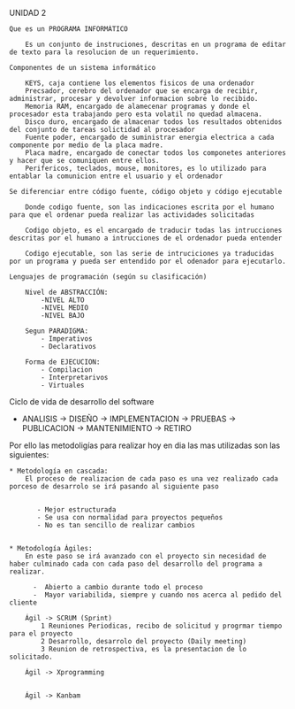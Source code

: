 

UNIDAD 2

    Que es un PROGRAMA INFORMÁTICO

        Es un conjunto de instruciones, descritas en un programa de editar de texto para la resolucion de un requerimiento.

    Componentes de un sistema informático

        KEYS, caja contiene los elementos fisicos de una ordenador
        Precsador, cerebro del ordenador que se encarga de recibir, administrar, procesar y devolver informacion sobre lo recibido.
        Memoria RAM, encargado de alamecenar programas y donde el procesador esta trabajando pero esta volatil no quedad almacena.
        Disco duro, encargado de almacenar todos los resultados obtenidos del conjunto de tareas solictidad al procesador
        Fuente poder, encargado de suministrar energia electrica a cada componente por medio de la placa madre.
        Placa madre, encargado de conectar todos los componetes anteriores y hacer que se comuniquen entre ellos.
        Perifericos, teclados, mouse, monitores, es lo utilizado para entablar la comunicion entre el usuario y el ordenador

    Se diferenciar entre código fuente, código objeto y código ejecutable

        Donde codigo fuente, son las indicaciones escrita por el humano para que el ordenar pueda realizar las actividades solicitadas

        Codigo objeto, es el encargado de traducir todas las intrucciones descritas por el humano a intrucciones de el ordenador pueda entender

        Codigo ejecutable, son las serie de intruciciones ya traducidas por un programa y pueda ser entendido por el odenador para ejecutarlo.

    Lenguajes de programación (según su clasificación)

        Nivel de ABSTRACCIÓN:
            -NIVEL ALTO
            -NIVEL MEDIO
            -NIVEL BAJO

        Segun PARADIGMA:
            - Imperativos
            - Declarativos
        
        Forma de EJECUCION:
            - Compilacion
            - Interpretarivos
            - Virtuales


Ciclo de vida de desarrollo del software

- ANALISIS -> DISEÑO -> IMPLEMENTACION -> PRUEBAS -> PUBLICACION -> MANTENIMIENTO -> RETIRO

Por ello las metodoligías para realizar hoy en dia las mas utilizadas son las siguientes:

    * Metodología en cascada:
        El proceso de realizacion de cada paso es una vez realizado cada porceso de desarrolo se irá pasando al siguiente paso


           - Mejor estructurada 
           - Se usa con normalidad para proyectos pequeños
           - No es tan sencillo de realizar cambios


    * Metodología Ágiles:
        En este paso se irá avanzado con el proyecto sin necesidad de haber culminado cada con cada paso del desarrollo del programa a realizar.

          -  Abierto a cambio durante todo el proceso 
          -  Mayor variabilida, siempre y cuando nos acerca al pedido del cliente
        
        Ágil -> SCRUM (Sprint)
            1 Reuniones Periodicas, recibo de solicitud y progrmar tiempo para el proyecto
            2 Desarrollo, desarrolo del proyecto (Daily meeting)
            3 Reunion de retrospectiva, es la presentacion de lo solicitado.

        Ágil -> Xprogramming


        Ágil -> Kanbam







